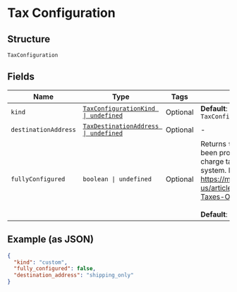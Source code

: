 
# Tax Configuration

## Structure

`TaxConfiguration`

## Fields

| Name | Type | Tags | Description |
|  --- | --- | --- | --- |
| `kind` | [`TaxConfigurationKind \| undefined`](../../doc/models/tax-configuration-kind.md) | Optional | **Default**: `TaxConfigurationKind.Custom` |
| `destinationAddress` | [`TaxDestinationAddress \| undefined`](../../doc/models/tax-destination-address.md) | Optional | - |
| `fullyConfigured` | `boolean \| undefined` | Optional | Returns `true` when Chargify has been properly configured to charge tax using the specified tax system. More details about taxes: https://maxio.zendesk.com/hc/en-us/articles/24287012608909-Taxes-Overview<br><br>**Default**: `false` |

## Example (as JSON)

```json
{
  "kind": "custom",
  "fully_configured": false,
  "destination_address": "shipping_only"
}
```

